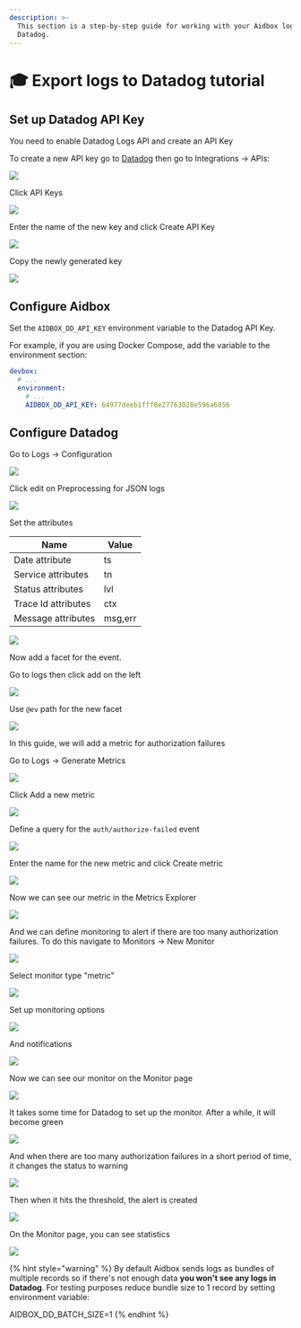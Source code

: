 ```yaml
---
description: >-
  This section is a step-by-step guide for working with your Aidbox logs with
  Datadog.
---
```


# 🎓 Export logs to Datadog tutorial

## Set up Datadog API Key

You need to enable Datadog Logs API and create an API Key

To create a new API key go to [Datadog](https://app.datadoghq.com) then go to Integrations -> APIs:

![](<../../.gitbook/assets/image (11).png>)

Click API Keys

![](<../../.gitbook/assets/image (13).png>)

Enter the name of the new key and click Create API Key

![](<../../.gitbook/assets/image (15).png>)

Copy the newly generated key

![](<../../.gitbook/assets/image (16).png>)

## Configure Aidbox

Set the `AIDBOX_DD_API_KEY` environment variable to the Datadog API Key.

For example, if you are using Docker Compose, add the variable to the environment section:

```yaml
devbox:
  # ...
  environment:
    # ...
    AIDBOX_DD_API_KEY: 64977deeb1fff8e27763028e596a6856
```

## Configure Datadog

Go to Logs -> Configuration

![](<../../.gitbook/assets/image (18).png>)

Click edit on Preprocessing for JSON logs

![](<../../.gitbook/assets/image (19).png>)

Set the attributes

| Name                | Value   |
| ------------------- | ------- |
| Date attribute      | ts      |
| Service attributes  | tn      |
| Status attributes   | lvl     |
| Trace Id attributes | ctx     |
| Message attributes  | msg,err |

![](<../../.gitbook/assets/image (22).png>)

Now add a facet for the event.

Go to logs then click add on the left

![](<../../.gitbook/assets/image (23).png>)

Use `@ev` path for the new facet

![](<../../.gitbook/assets/image (24).png>)

In this guide, we will add a metric for authorization failures

Go to Logs -> Generate Metrics

![](<../../.gitbook/assets/image (25).png>)

Click Add a new metric

![](<../../.gitbook/assets/image (26).png>)

Define a query for the `auth/authorize-failed` event

![](<../../.gitbook/assets/image (27).png>)

Enter the name for the new metric and click Create metric

![](<../../.gitbook/assets/image (28).png>)

Now we can see our metric in the Metrics Explorer

![](<../../.gitbook/assets/image (29).png>)

And we can define monitoring to alert if there are too many authorization failures. To do this navigate to Monitors -> New Monitor

![](<../../.gitbook/assets/image (30).png>)

Select monitor type "metric"

![](<../../.gitbook/assets/image (31).png>)

Set up monitoring options

![](<../../.gitbook/assets/image (32).png>)

And notifications

![](<../../.gitbook/assets/image (33).png>)

Now we can see our monitor on the Monitor page

![](<../../.gitbook/assets/image (34).png>)

It takes some time for Datadog to set up the monitor. After a while, it will become green

![](<../../.gitbook/assets/image (35).png>)

And when there are too many authorization failures in a short period of time, it changes the status to warning

![](<../../.gitbook/assets/image (36).png>)

Then when it hits the threshold, the alert is created

![](<../../.gitbook/assets/image (37).png>)

On the Monitor page, you can see statistics

![](<../../.gitbook/assets/image (38).png>)

{% hint style="warning" %}
By default Aidbox sends logs as bundles of multiple records so if there's not enough data **you won't see any logs in Datadog**. For testing purposes reduce bundle size to 1 record by setting environment variable:

AIDBOX\_DD\_BATCH\_SIZE=1
{% endhint %}
